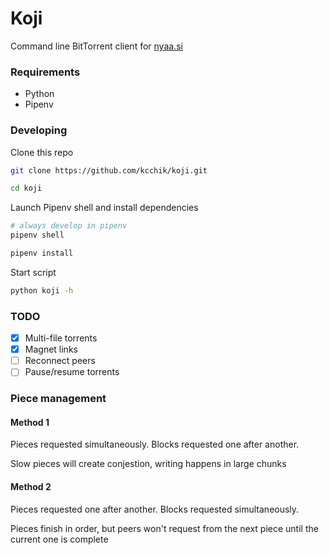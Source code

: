 # Koji
Command line BitTorrent client for [nyaa.si](https://nyaa.si/)

### Requirements
* Python
* Pipenv

### Developing
Clone this repo
```sh
git clone https://github.com/kcchik/koji.git

cd koji
```

Launch Pipenv shell and install dependencies
```sh
# always develop in pipenv
pipenv shell

pipenv install
```

Start script
```sh
python koji -h
```

### TODO
* [x] Multi-file torrents
* [x] Magnet links
* [ ] Reconnect peers
* [ ] Pause/resume torrents

### Piece management

#### Method 1
Pieces requested simultaneously. Blocks requested one after another.

Slow pieces will create conjestion, writing happens in large chunks

#### Method 2
Pieces requested one after another. Blocks requested simultaneously.

Pieces finish in order, but peers won't request from the next piece until the current one is complete
